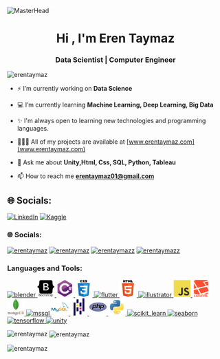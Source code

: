 ![MasterHead](https://assets-global.website-files.com/62e95dddfb380a0e61193e7d/62f25d97d64065ded4e38d0e_629e74fa7a006e7e5a016f5e_phython-data-science.jpeg)
<h1 align="center">Hi , I'm Eren Taymaz</h1>
<h3 align="center">Data Scientist | Computer Engineer</h3>

<p align="left"> <img src="https://komarev.com/ghpvc/?username=erentaymaz&label=Profile%20views&color=0e21b6&style=flat" alt="erentaymaz" /> </p>

- ⚡️ I’m currently working on **Data Science**

- 💻 I’m currently learning **Machine Learning, Deep Learning, Big Data**

- ✨ I'm always open to learning new technologies and programming languages.

- 👨🏻‍💻 All of my projects are available at [www.erentaymaz.com](www.erentaymaz.com)

- 💬 Ask me about **Unity,Html, Css, SQL, Python, Tableau**

- 📫 How to reach me **erentaymaz01@gmail.com**
  

## 🌐 Socials:
[![LinkedIn](https://raw.githubusercontent.com/rahuldkjain/github-profile-readme-generator/master/src/images/icons/Social/linked-in-alt.svg)](https://linkedin.com/in/erentaymaz) [![Kaggle](https://raw.githubusercontent.com/rahuldkjain/github-profile-readme-generator/master/src/images/icons/Social/kaggle.svg)](https://kaggle.com/erentaymaz)
<h3 align="left"> 🌐 Socials:</h3>
<p align="left">
<a href="https://linkedin.com/in/erentaymaz" target="blank"><img align="center" src="https://raw.githubusercontent.com/rahuldkjain/github-profile-readme-generator/master/src/images/icons/Social/linked-in-alt.svg" alt="erentaymaz" height="30" width="40" /></a>
<a href="https://kaggle.com/erentaymaz" target="blank"><img align="center" src="https://raw.githubusercontent.com/rahuldkjain/github-profile-readme-generator/master/src/images/icons/Social/kaggle.svg" alt="erentaymaz" height="30" width="40" /></a>
<a href="https://public.tableau.com/app/profile/eren.taymaz/vizzes" target="blank"><img align="center" src="https://cdn.worldvectorlogo.com/logos/tableau-software.svg" alt="erentaymazz" height="30" width="40" /></a>
<a href="https://twitter.com/erentaymazz" target="blank"><img align="center" src="https://raw.githubusercontent.com/rahuldkjain/github-profile-readme-generator/master/src/images/icons/Social/twitter.svg" alt="erentaymazz" height="30" width="40" /></a>

</p>

<h3 align="left">Languages and Tools:</h3>
<p align="left"> <a href="https://www.blender.org/" target="_blank" rel="noreferrer"> <img src="https://download.blender.org/branding/community/blender_community_badge_white.svg" alt="blender" width="40" height="40"/> </a> <a href="https://getbootstrap.com" target="_blank" rel="noreferrer"> <img src="https://raw.githubusercontent.com/devicons/devicon/master/icons/bootstrap/bootstrap-plain-wordmark.svg" alt="bootstrap" width="40" height="40"/> </a> <a href="https://www.w3schools.com/cs/" target="_blank" rel="noreferrer"> <img src="https://raw.githubusercontent.com/devicons/devicon/master/icons/csharp/csharp-original.svg" alt="csharp" width="40" height="40"/> </a> <a href="https://www.w3schools.com/css/" target="_blank" rel="noreferrer"> <img src="https://raw.githubusercontent.com/devicons/devicon/master/icons/css3/css3-original-wordmark.svg" alt="css3" width="40" height="40"/> </a> <a href="https://flutter.dev" target="_blank" rel="noreferrer"> <img src="https://www.vectorlogo.zone/logos/flutterio/flutterio-icon.svg" alt="flutter" width="40" height="40"/> </a> <a href="https://www.w3.org/html/" target="_blank" rel="noreferrer"> <img src="https://raw.githubusercontent.com/devicons/devicon/master/icons/html5/html5-original-wordmark.svg" alt="html5" width="40" height="40"/> </a> <a href="https://www.adobe.com/in/products/illustrator.html" target="_blank" rel="noreferrer"> <img src="https://www.vectorlogo.zone/logos/adobe_illustrator/adobe_illustrator-icon.svg" alt="illustrator" width="40" height="40"/> </a> <a href="https://developer.mozilla.org/en-US/docs/Web/JavaScript" target="_blank" rel="noreferrer"> <img src="https://raw.githubusercontent.com/devicons/devicon/master/icons/javascript/javascript-original.svg" alt="javascript" width="40" height="40"/> </a> <a href="https://laravel.com/" target="_blank" rel="noreferrer"> <img src="https://raw.githubusercontent.com/devicons/devicon/master/icons/laravel/laravel-plain-wordmark.svg" alt="laravel" width="40" height="40"/> </a> <a href="https://www.mongodb.com/" target="_blank" rel="noreferrer"> <img src="https://raw.githubusercontent.com/devicons/devicon/master/icons/mongodb/mongodb-original-wordmark.svg" alt="mongodb" width="40" height="40"/> </a> <a href="https://www.microsoft.com/en-us/sql-server" target="_blank" rel="noreferrer"> <img src="https://www.svgrepo.com/show/303229/microsoft-sql-server-logo.svg" alt="mssql" width="40" height="40"/> </a> <a href="https://www.mysql.com/" target="_blank" rel="noreferrer"> <img src="https://raw.githubusercontent.com/devicons/devicon/master/icons/mysql/mysql-original-wordmark.svg" alt="mysql" width="40" height="40"/> </a> <a href="https://pandas.pydata.org/" target="_blank" rel="noreferrer"> <img src="https://raw.githubusercontent.com/devicons/devicon/2ae2a900d2f041da66e950e4d48052658d850630/icons/pandas/pandas-original.svg" alt="pandas" width="40" height="40"/> </a> <a href="https://www.php.net" target="_blank" rel="noreferrer"> <img src="https://raw.githubusercontent.com/devicons/devicon/master/icons/php/php-original.svg" alt="php" width="40" height="40"/> </a> <a href="https://www.python.org" target="_blank" rel="noreferrer"> <img src="https://raw.githubusercontent.com/devicons/devicon/master/icons/python/python-original.svg" alt="python" width="40" height="40"/> </a> <a href="https://scikit-learn.org/" target="_blank" rel="noreferrer"> <img src="https://upload.wikimedia.org/wikipedia/commons/0/05/Scikit_learn_logo_small.svg" alt="scikit_learn" width="40" height="40"/> </a> <a href="https://seaborn.pydata.org/" target="_blank" rel="noreferrer"> <img src="https://seaborn.pydata.org/_images/logo-mark-lightbg.svg" alt="seaborn" width="40" height="40"/> </a> <a href="https://www.tensorflow.org" target="_blank" rel="noreferrer"> <img src="https://www.vectorlogo.zone/logos/tensorflow/tensorflow-icon.svg" alt="tensorflow" width="40" height="40"/> </a> <a href="https://unity.com/" target="_blank" rel="noreferrer"> <img src="https://www.vectorlogo.zone/logos/unity3d/unity3d-icon.svg" alt="unity" width="40" height="40"/> </a> </p>

<p><img align="left" src="https://github-readme-stats.vercel.app/api/top-langs?username=erentaymaz&show_icons=true&theme=radical&locale=en&layout=compact" alt="erentaymaz" /></p>

<p>&nbsp;<img align="center" src="https://github-readme-stats.vercel.app/api?username=erentaymaz&show_icons=true&theme=radical&locale=en" alt="erentaymaz" /></p>

<p><img align="center" src="https://github-readme-streak-stats.herokuapp.com/?user=erentaymaz&theme=dark" alt="erentaymaz" /></p>
